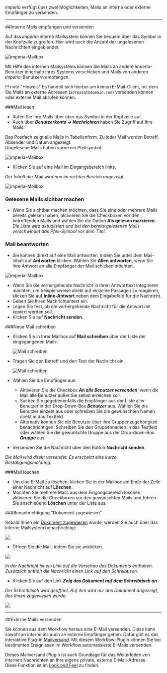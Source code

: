 *imperia* verfügt über zwei Möglichkeiten, Mails an interne oder externe Empfänger zu versenden.

___
##Interne Mails empfangen und versenden


Auf das *imperia*-interne Mailsystem können Sie bequem über das Symbol <i class="fa fa-envelope-o"></i> in der Kopfzeile zugreifen. Hier wird auch die Anzahl der ungelesenen Nachrichten eingeblendet.

![imperia-Mailbox](images/user/mailing/mail_icon.png)

Mit Hilfe des internen Mailsystems können Sie Mails an andere *imperia*-Benutzer innerhalb Ihres Systems verschicken und Mails von anderen *imperia*-Benutzern empfangen.

!!! note "Hinweis"
	Es handelt sich hierbei um keinen E-Mail-Client, mit dem Sie Mails an externe Adressen (`adressat@domain.com`) versenden können oder externe Mail abrufen können.


###Mail lesen

* Rufen Sie Ihre Mails über über das Symbol <i class="fa fa-envelope-o"></i> in der Kopfzeile auf.
* Auch über <i class="fa fa-user"></i> ***Benutzerkonto -&gt; <i class="fa fa-envelope-o"></i> Nachrichten*** haben Sie Zugriff auf Ihre Mails.

Das Postfach zeigt alle Mails in Tabellenform. Zu jeder Mail werden Betreff, Absender und Datum angezeigt.<br>
Ungelesene Mails haben vorne ein Pfeilsymbol.

![imperia-Mailbox](images/user/mailing/mail_erhalten_1.png)


* Klicken Sie auf eine Mail im Eingangsbereich links.

*Der Inhalt der Mail wird nun im rechten Bereich angezeigt.*

![imperia-Mailbox](images/user/mailing/mail_erhalten_2.png)


### Gelesene Mails sichbar machen

* Wenn Sie sichtbar machen möchten, dass Sie eine oder mehrere Mails bereits gelesen haben, aktivieren Sie die Checkboxen vor den betreffenden Mails und wählen Sie die Option **Als gelesen markieren**.
*Die Liste wird aktualisiert und bei den bereits gelesenen Mails verschwindet das Pfeil-Symbol vor dem Titel.*


### Mail beantworten

* Sie können direkt auf eine Mail antworten, indem Sie unter dem Mail-Inhalt auf **Antworten** klicken. Wählen Sie **Allen antworten**, wenn Sie Ihre Antwort an alle Empfänger der Mail schicken möchten.

![imperia-Mailbox](images/user/mailing/mail_beantworten.png)

* Wenn Sie die vorhergehende Nachricht in Ihren Antworttext integrieren möchten, um beispielsweise direkt auf einzelne Passagen zu reagieren, klicken Sie auf **Inline-Antwort** neben dem Eingabefeld für die Nachricht.
* Geben Sie Ihren Nachrichtentext ein.
* Legen Sie fest, ob die vorhergehende Nachricht für die Antwort mit kopiert werden soll.
* Klicken Sie auf **Nachricht senden**.


###Neue Mail schreiben

* Klicken Sie in Ihrer Mailbox auf **Mail schreiben** über der Liste der eingegangenen Mails.

	![Mail schreiben](images/user/mailing/mail_schreiben_option.png)	
	
* Tragen Sie den Betreff und den Text der Nachricht ein.

	![Mail schreiben](images/user/mailing/mail_neu.png)

* Wählen Sie die Empfänger aus:
	
	* Aktivieren Sie die Checkbox ***An alle Benutzer versenden***, wenn die Mail alle Benutzer außer Sie selbst erreichen soll.
	* Suchen Sie gegebenenfalls die Empfänger aus der Liste aller Benutzer in der Drop-Down-Box ***Benutzer*** aus. Wählen Sie die Benutzer einzeln aus oder schreiben Sie die gewünschten Namen direkt in das Textfeld.
	* Alternativ können Sie die Benutzer über ihre Gruppenzugehörigkeit benachrichtigen. Schreiben Sie den Gruppennamen in das Textfeld oder wählen Sie die gewünschte Gruppe aus der Drop-down-Box ***Gruppe*** aus.

* Versenden Sie die Nachricht über den Button **Nachricht senden**.

*Die Mail wird direkt versendet. Es erscheint eine kurze Bestätigungsmeldung.*

###Mail löschen

* Um eine E-Mail zu löschen, klicken Sie in der Mailbox am Ende der Zeile einer Nachricht auf **Löschen**.
* Möchten Sie mehrere Mails aus dem Eingangsbereich löschen, aktivieren Sie die Checkboxen vor den gewünschten  Mails und führen Sie anschießend **Löschen** unter der Liste aus.


###Benachrichtigung "Dokument zugewiesen"

Sobald Ihnen ein [Dokument zugewiesen](user.desktop.md#dokumente-zuweisen) wurde, werden Sie auch über das interne Mailsystem benachrichtigt: 

![](images/user/mailing/zuweisung-message.png)

* Öffnen Sie die Mail, indem Sie sie anklicken.

![](images/user/mailing/zuweisen-mailtext.png)

*In der Nachricht ist ein Link auf die Vorschau des Dokuments enthalten. Zusätzlich enthält die Nachricht einen Link auf den Schreibtisch.*

* Klicken Sie auf den Link ***Zeig das Dokument auf dem Schreibtisch an***.

*Der Schreibtisch wird geöffnet. Auf ihm wird nur das Dokument angezeigt, das Ihnen zugewiesen wurde:*

![](images/user/mailing/zuweisen-schreibtisch.png)


___
##Externe Mails versenden

Sie können aus dem Workflow heraus eine E-Mail versenden. Diese kann sowohl an interne als auch an externe Empfänger gehen. Dafür gibt es das interaktive Plug-in [Mailversand](https://portal.pirobase-imperia.com/pb/imperia-cms-dokumentation/admin-de-11/admin.workflow-plugins/#mailversand-kostenpflichtiges-add-on). Mit diesem Workflow-Plugin  können Sie bei bestimmten Ereignissen im Workflow automatisierte E-Mails versenden. 

Dieses Mailversand-Plugin ist auch Grundlage für das Weiterleiten von internen Nachrichten an Ihre eigene private, externe E-Mail-Adresse.
</br>Diese Funktion ist im [Look and Feel](user.basics.md#look-and-feel-einrichten) zu finden.

